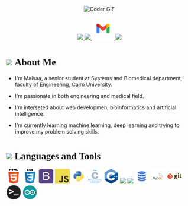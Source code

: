 <p align="center">
  <img src="https://cdn.dribbble.com/users/132296/screenshots/15920923/media/60765e832db5b41a8bcf3e8292a33cc7.png" alt="Coder GIF" >
</p>



<div align = "Center" >

 <a href="https://www.linkedin.com/in/maisaa-hamza-588018163/">
  <img  width="50px" src="https://user-images.githubusercontent.com/61465704/123719706-8560e500-d882-11eb-85d2-775017a3da8e.png"  />
 </a>
 
  
<a href="https://www.hackerrank.com/Maisaa_Hamza">
  <img width="50px"  src="https://assets.brandfolder.com/y9ol94wb/v/331198/view@2x.png?v=1591971279" />
</a>

<a href="mailto:maisaa.hamza66@gmail.com">
  <img width="60px"  src="https://raw.githubusercontent.com/timche/gmail-desktop/d2f8efa6527c3f2bd17808a4573c47234f110b0f/media/icon.svg" />
</a>

<!-- <a href="https://drive.google.com/drive/u/0/folders/1lq1_gm8G65iVwaJYiSAK9_l1uqfBTMc1"> -->
  <img width="55px" src="https://image.flaticon.com/icons/png/512/942/942748.png">
</a>

 </div>

 # <img src="https://img.icons8.com/fluency/96/000000/female-working-with-a-laptop.png" width="55"> <b style="font-family: Times New Roman; list-style-type: upper-roman;font-size:26px; ">About Me</b>

 - <p> I'm Maisaa, a senior student at Systems and Biomedical department, faculty of Engineering, Cairo University.
  </p>

  - <p>I'm passionate in both engineering and medical field.
  </p>

  - <p>I'm interseted about web developmen,  bioinformatics and artificial intelligence. 
  </p>

- <p> I'm currently learning machine learning, deep learning and trying to improve my problem solving skills.
  </p>

 # <img src="https://kadkamtech.ca/wp-content/uploads/2017/10/mission.gif" width="40"> <b style="font-family: Times New Roman; list-style-type: upper-roman;font-size:26px; ">Languages and Tools</b>


<code><img height="40" src="https://raw.githubusercontent.com/github/explore/80688e429a7d4ef2fca1e82350fe8e3517d3494d/topics/html/html.png"></code>
<code><img height="40" src="https://raw.githubusercontent.com/github/explore/80688e429a7d4ef2fca1e82350fe8e3517d3494d/topics/css/css.png"></code>
<code><img src="https://raw.githubusercontent.com/devicons/devicon/master/icons/bootstrap/bootstrap-plain.svg" alt="bootstrap" width="40" height="40" /></code>
<code><img height="40" src="https://raw.githubusercontent.com/github/explore/80688e429a7d4ef2fca1e82350fe8e3517d3494d/topics/javascript/javascript.png"></code>
<code><img height="40" src="https://raw.githubusercontent.com/github/explore/80688e429a7d4ef2fca1e82350fe8e3517d3494d/topics/python/python.png"></code>
<code><img height="40" src="https://raw.githubusercontent.com/github/explore/80688e429a7d4ef2fca1e82350fe8e3517d3494d/topics/c/c.png"></code>
<code><img height="40" src="https://raw.githubusercontent.com/github/explore/80688e429a7d4ef2fca1e82350fe8e3517d3494d/topics/cpp/cpp.png"></code>
<code><img height="40" src="https://symbols.getvecta.com/stencil_92/77_pytorch-icon.3e1681b72a.svg"></code>
<code><img height="40" src="https://assets.exercism.io/tracks/x86-64-assembly-bordered-turquoise.png"></code>
<code><img height="40" src="https://raw.githubusercontent.com/github/explore/80688e429a7d4ef2fca1e82350fe8e3517d3494d/topics/sql/sql.png"></code>
<code><img height="40" src="https://raw.githubusercontent.com/github/explore/80688e429a7d4ef2fca1e82350fe8e3517d3494d/topics/mysql/mysql.png"></code>
<code><img height="40" src="https://raw.githubusercontent.com/github/explore/80688e429a7d4ef2fca1e82350fe8e3517d3494d/topics/git/git.png"></code>
<code><img height="40" src="https://raw.githubusercontent.com/github/explore/80688e429a7d4ef2fca1e82350fe8e3517d3494d/topics/terminal/terminal.png"></code>
<code><img height="40" src="https://raw.githubusercontent.com/github/explore/80688e429a7d4ef2fca1e82350fe8e3517d3494d/topics/arduino/arduino.png"></code>
 
